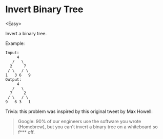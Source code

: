 # Invert Binary Tree

\<Easy>

Invert a binary tree.

Example:

```
Input:
     4
   /   \
  2     7
 / \   / \
1   3 6   9
Output:
     4
   /   \
  7     2
 / \   / \
9   6 3   1
```

Trivia: this problem was inspired by this original tweet by Max Howell:
> Google: 90% of our engineers use the software you wrote (Homebrew), but you
> can't invert a binary tree on a whiteboard so f*** off.
